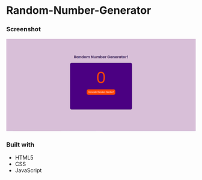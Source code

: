 # Random-Number-Generator
### Screenshot

![desktop-view](view.PNG)

### Built with

- HTML5
- CSS
- JavaScript
